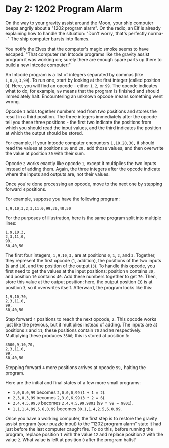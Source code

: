 # Day 2: 1202 Program Alarm

On the way to your gravity assist around the Moon, your ship computer beeps
angrily about a "1202 program alarm". On the radio, an Elf is already explaining
how to handle the situation: "Don't worry, that's perfectly norma--" The ship
computer bursts into flames.

You notify the Elves that the computer's magic smoke seems to have escaped.
"That computer ran Intcode programs like the gravity assist program it was
working on; surely there are enough spare parts up there to build a new Intcode
computer!"

An Intcode program is a list of integers separated by commas (like
`1,0,0,3,99`). To run one, start by looking at the first integer (called
position `0`). Here, you will find an opcode - either `1`, `2`, or `99`. The
opcode indicates what to do; for example, `99` means that the program is
finished and should immediately halt. Encountering an unknown opcode means
something went wrong.

Opcode `1` adds together numbers read from two positions and stores the result
in a third position. The three integers immediately after the opcode tell you
these three positions - the first two indicate the positions from which you
should read the input values, and the third indicates the position at which the
output should be stored.

For example, if your Intcode computer encounters `1,10,20,30,` it should read
the values at positions `10` and `20,` add those values, and then overwrite the
value at position `30` with their sum.

Opcode `2` works exactly like opcode `1`, except it multiplies the two inputs
instead of adding them. Again, the three integers after the opcode indicate
where the inputs and outputs are, not their values.

Once you're done processing an opcode, move to the next one by stepping forward
`4` positions.

For example, suppose you have the following program:

```
1,9,10,3,2,3,11,0,99,30,40,50
```

For the purposes of illustration, here is the same program split into multiple
lines:

```
1,9,10,3,
2,3,11,0,
99,
30,40,50
```

The first four integers, `1,9,10,3,` are at positions `0`, `1`, `2`, and `3`.
Together, they represent the first opcode (`1`, addition), the positions of the
two inputs (`9` and `10`), and the position of the output (`3`). To handle this
opcode, you first need to get the values at the input positions: position `9`
contains `30,` and position `10` contains `40`. Add these numbers together to
get `70`. Then, store this value at the output position; here, the output
position (`3`) is at position `3`, so it overwrites itself. Afterward, the
program looks like this:

```
1,9,10,70,
2,3,11,0,
99,
30,40,50
```

Step forward `4` positions to reach the next opcode, `2`. This opcode works just
like the previous, but it multiplies instead of adding. The inputs are at
positions `3` and `11`; these positions contain `70` and `50` respectively.
Multiplying these produces `3500`; this is stored at position `0`:

```
3500,9,10,70,
2,3,11,0,
99,
30,40,50
```

Stepping forward `4` more positions arrives at opcode `99,` halting the program.

Here are the initial and final states of a few more small programs:

- `1,0,0,0,99` becomes `2,0,0,0,99` (`1 + 1 = 2`).
- `2,3,0,3,99` becomes `2,3,0,6,99` (`3 * 2 = 6`).
- `2,4,4,5,99,0` becomes `2,4,4,5,99,9801` (`99 * 99 = 9801`).
- `1,1,1,4,99,5,6,0,99` becomes `30,1,1,4,2,5,6,0,99`.

Once you have a working computer, the first step is to restore the gravity
assist program (your puzzle input) to the "1202 program alarm" state it had just
before the last computer caught fire. To do this, before running the program,
replace position `1` with the value `12` and replace position `2` with the value
`2`. What value is left at position `0` after the program halts?
